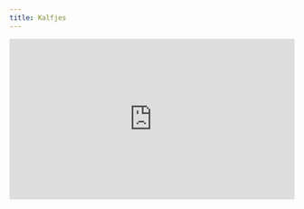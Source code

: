 ```yaml
---
title: Kalfjes
---
```


<style>
  .video-container {
    position: relative;
    padding-bottom: 56.25%; /* 16:9 */
    height: 0;
}
  .image-container {
    position: relative;
  }
  .image-container img {
    position: relative;
    width: 100%;
  }
.video-container iframe {
    position: absolute;
    top: 0;
    left: 0;
    width: 100%;
    height: 100%;
}
</style>
<div class="video-container">
  <iframe src="https://www.dropbox.com/s/cff7xuvlglzpki7/20220521_161411_508500696608703%20dit%20filmpje%20bij%20Kalfjes.mp4?raw=1" frameborder="0"></iframe>
</div>




